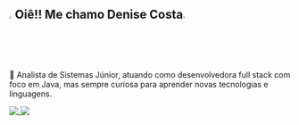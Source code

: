 ##  <img src="https://github.com/user-attachments/assets/f7d3833d-6839-4678-badb-da734dad7d05" width="2%" />Oiê!! Me chamo Denise Costa<img src="https://github.com/user-attachments/assets/f7d3833d-6839-4678-badb-da734dad7d05" width="2%" />

🔭 Analista de Sistemas Júnior, atuando como desenvolvedora full stack com foco em Java, mas sempre curiosa para aprender novas tecnologias e linguagens.
<div>
  <a href="https://github.com/DeniCosta">
    <img heigth="180em" align="top" src="https://github-readme-stats.vercel.app/api?username=DeniCosta&hide=contribs,prs&show_icons=true&theme=tokyonight&rank_icon=github&include_all_commits=true&custom_title=Github%20Stats" />
  </a>
  <a href="https://github.com/DeniCosta">
    <img heigth="180em" align="top" src="https://github-readme-stats.vercel.app/api/top-langs/?username=DeniCosta&layout=compact&langs_count=8&custom_title=Linguagens%20Mais%20Utilizadas"/>
  </a>
</div>

